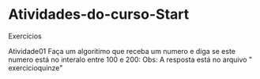 # Atividades-do-curso-Start
Exercícios


Atividade01
Faça um algoritimo que receba um numero e diga se este numero está no interalo entre 100 e 200:
Obs: A resposta está no arquivo " exercicioquinze"
